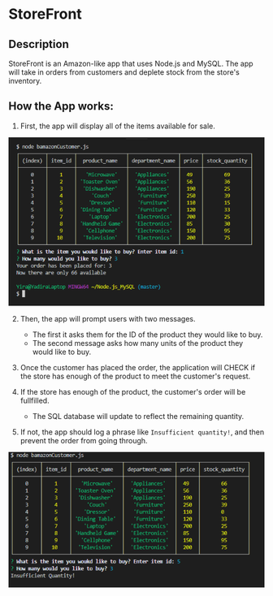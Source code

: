 # StoreFront

## Description
StoreFront is an Amazon-like app that uses Node.js and MySQL. The app will take in orders from customers and deplete stock from the store's inventory.

## How the App works:

1. First, the app will display all of the items available for sale. 

![Image of initial inventory](/Images/app.png)

2. Then, the app will prompt users with two messages.
    * The first it asks them for the ID of the product they would like to buy.
    * The second message asks how many units of the product they would like to buy.

3. Once the customer has placed the order, the application will CHECK if the store has enough of the product to meet the customer's request.

4. If the store has enough of the product, the customer's order will be fullfilled.
    * The SQL database will update to reflect the remaining quantity.

5. If not, the app should log a phrase like `Insufficient quantity!`, and then prevent the order from going through.

![Image of initial inventory](/Images/none.png)
